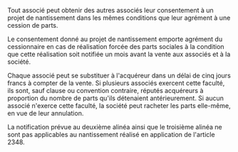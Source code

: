 Tout associé peut obtenir des autres associés leur consentement à un projet de nantissement dans les mêmes conditions que leur agrément à une cession de parts.

Le consentement donné au projet de nantissement emporte agrément du cessionnaire en cas de réalisation forcée des parts sociales à la condition que cette réalisation soit notifiée un mois avant la vente aux associés et à la société.

Chaque associé peut se substituer à l'acquéreur dans un délai de cinq jours francs à compter de la vente. Si plusieurs associés exercent cette faculté, ils sont, sauf clause ou convention contraire, réputés acquéreurs à proportion du nombre de parts qu'ils détenaient antérieurement. Si aucun associé n'exerce cette faculté, la société peut racheter les parts elle-même, en vue de leur annulation.

La notification prévue au deuxième alinéa ainsi que le troisième alinéa ne sont pas applicables au nantissement réalisé en application de l'article 2348.
